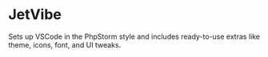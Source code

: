 # JetVibe
Sets up VSCode in the PhpStorm style and includes ready-to-use extras like theme, icons, font, and UI tweaks.